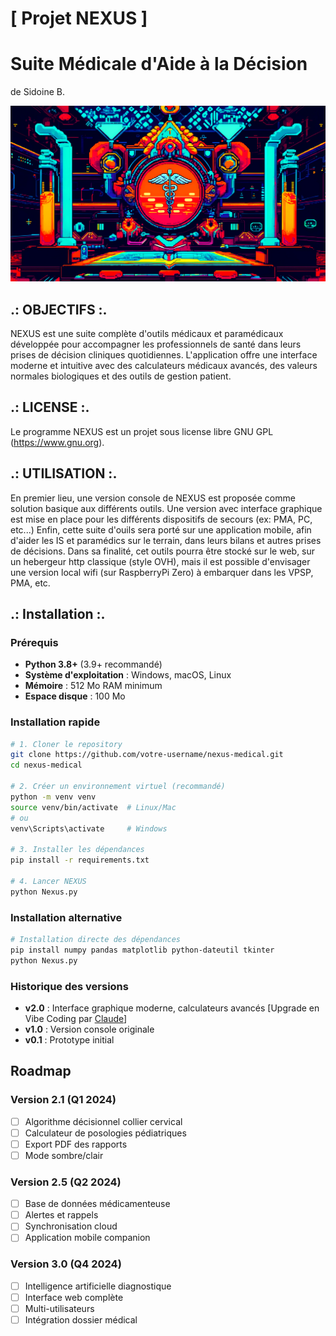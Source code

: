 # [ Projet NEXUS ]
# Suite Médicale d'Aide à la Décision
de Sidoine B.

![Nexus Logo](Nexus.jpg)

## .: OBJECTIFS :.

NEXUS est une suite complète d'outils médicaux et paramédicaux développée pour accompagner les professionnels de santé dans leurs prises de décision cliniques quotidiennes. L'application offre une interface moderne et intuitive avec des calculateurs médicaux avancés, des valeurs normales biologiques et des outils de gestion patient.

 ## .: LICENSE :.

Le programme NEXUS est un projet sous license libre GNU GPL (https://www.gnu.org).

## .: UTILISATION :.

En premier lieu, une version console de NEXUS est proposée comme solution basique aux différents outils.
Une version avec interface graphique est mise en place pour les différents dispositifs de secours (ex: PMA, PC, etc...) 
Enfin, cette suite d'ouils sera porté sur une application mobile, afin d'aider les IS et paramédics sur le terrain, dans leurs bilans et autres prises de décisions.
Dans sa finalité, cet outils pourra être stocké sur le web, sur un hebergeur http classique (style OVH), mais il est possible d'envisager une version local wifi (sur RaspberryPi Zero) à embarquer dans les VPSP, PMA, etc.


## .: Installation :.

### Prérequis

- **Python 3.8+** (3.9+ recommandé)
- **Système d'exploitation** : Windows, macOS, Linux
- **Mémoire** : 512 Mo RAM minimum
- **Espace disque** : 100 Mo

### Installation rapide

```bash
# 1. Cloner le repository
git clone https://github.com/votre-username/nexus-medical.git
cd nexus-medical

# 2. Créer un environnement virtuel (recommandé)
python -m venv venv
source venv/bin/activate  # Linux/Mac
# ou
venv\Scripts\activate     # Windows

# 3. Installer les dépendances
pip install -r requirements.txt

# 4. Lancer NEXUS
python Nexus.py
```

### Installation alternative

```bash
# Installation directe des dépendances
pip install numpy pandas matplotlib python-dateutil tkinter
python Nexus.py
```

### **Historique des versions**
- **v2.0** : Interface graphique moderne, calculateurs avancés [Upgrade en Vibe Coding par [Claude](https://claude.ai/chat)]
- **v1.0** : Version console originale
- **v0.1** : Prototype initial

## Roadmap

### **Version 2.1** (Q1 2024)
- [ ] Algorithme décisionnel collier cervical
- [ ] Calculateur de posologies pédiatriques
- [ ] Export PDF des rapports
- [ ] Mode sombre/clair

### **Version 2.5** (Q2 2024)
- [ ] Base de données médicamenteuse
- [ ] Alertes et rappels
- [ ] Synchronisation cloud
- [ ] Application mobile companion

### **Version 3.0** (Q4 2024)
- [ ] Intelligence artificielle diagnostique
- [ ] Interface web complète
- [ ] Multi-utilisateurs
- [ ] Intégration dossier médical
